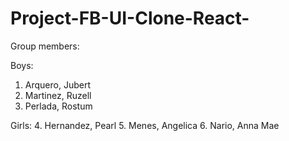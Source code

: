 # Project-FB-UI-Clone-React-
Group members:

Boys:
1. Arquero, Jubert
2. Martinez, Ruzell
3. Perlada, Rostum

Girls:
4. Hernandez, Pearl
5. Menes, Angelica
6. Nario, Anna Mae
